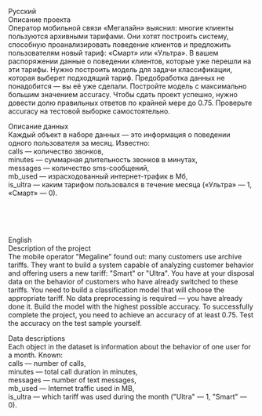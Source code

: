 Русский <br>
Описание проекта <br>
Оператор мобильной связи «Мегалайн» выяснил: многие клиенты пользуются архивными тарифами. Они хотят построить систему, способную проанализировать поведение клиентов и предложить пользователям новый тариф: «Смарт» или «Ультра». В вашем распоряжении данные о поведении клиентов, которые уже перешли на эти тарифы. Нужно построить модель для задачи классификации, которая выберет подходящий тариф. Предобработка данных не понадобится — вы её уже сделали. Постройте модель с максимально большим значением accuracy. Чтобы сдать проект успешно, нужно довести долю правильных ответов по крайней мере до 0.75. Проверьте accuracy на тестовой выборке самостоятельно. <br>

Описание данных <br>
Каждый объект в наборе данных — это информация о поведении одного пользователя за месяц. Известно: <br>
сalls — количество звонков, <br>
minutes — суммарная длительность звонков в минутах, <br>
messages — количество sms-сообщений, <br>
mb_used — израсходованный интернет-трафик в Мб, <br>
is_ultra — каким тарифом пользовался в течение месяца («Ультра» — 1, «Смарт» — 0). <br>


<br>
<br>
<br>

English <br>
Description of the project <br>
The mobile operator "Megaline" found out: many customers use archive tariffs. They want to build a system capable of analyzing customer behavior and offering users a new tariff: "Smart" or "Ultra". You have at your disposal data on the behavior of customers who have already switched to these tariffs. You need to build a classification model that will choose the appropriate tariff. No data preprocessing is required — you have already done it. Build the model with the highest possible accuracy. To successfully complete the project, you need to achieve an accuracy of at least 0.75. Test the accuracy on the test sample yourself. <br>

Data descriptions <br>
Each object in the dataset is information about the behavior of one user for a month. Known: <br>
calls — number of calls, <br>
minutes — total call duration in minutes, <br>
messages — number of text messages, <br>
mb_used — Internet traffic used in MB, <br>
is_ultra — which tariff was used during the month ("Ultra" — 1, "Smart" — 0). <br>


